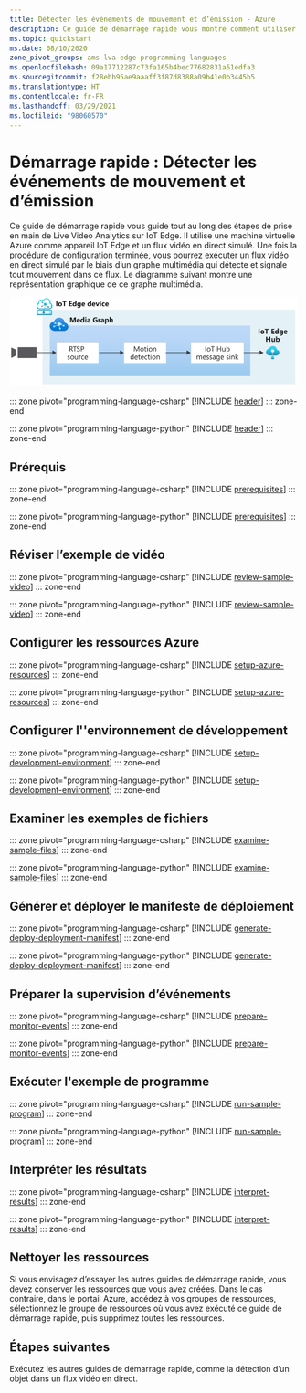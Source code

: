 ```yaml
---
title: Détecter les événements de mouvement et d’émission - Azure
description: Ce guide de démarrage rapide vous montre comment utiliser Live Video Analytics sur IoT Edge pour détecter les événements de mouvement et d’émission, en appelant par programmation des méthodes directes.
ms.topic: quickstart
ms.date: 08/10/2020
zone_pivot_groups: ams-lva-edge-programming-languages
ms.openlocfilehash: 09a17712287c73fa165b4bec77682831a51edfa3
ms.sourcegitcommit: f28ebb95ae9aaaff3f87d8388a09b41e0b3445b5
ms.translationtype: HT
ms.contentlocale: fr-FR
ms.lasthandoff: 03/29/2021
ms.locfileid: "98060570"
---
```

# <a name="quickstart-detect-motion-and-emit-events"></a>Démarrage rapide : Détecter les événements de mouvement et d’émission

Ce guide de démarrage rapide vous guide tout au long des étapes de prise en main de Live Video Analytics sur IoT Edge. Il utilise une machine virtuelle Azure comme appareil IoT Edge et un flux vidéo en direct simulé. Une fois la procédure de configuration terminée, vous pourrez exécuter un flux vidéo en direct simulé par le biais d’un graphe multimédia qui détecte et signale tout mouvement dans ce flux. Le diagramme suivant montre une représentation graphique de ce graphe multimédia.

![Live Video Analytics basé sur la détection de mouvement](./media/analyze-live-video/motion-detection.svg) 

::: zone pivot="programming-language-csharp"
[!INCLUDE [header](includes/detect-motion-emit-events-quickstart/csharp/header.md)]
::: zone-end

::: zone pivot="programming-language-python"
[!INCLUDE [header](includes/detect-motion-emit-events-quickstart/python/header.md)]
::: zone-end

## <a name="prerequisites"></a>Prérequis

::: zone pivot="programming-language-csharp"
[!INCLUDE [prerequisites](includes/detect-motion-emit-events-quickstart/csharp/prerequisites.md)]
::: zone-end

::: zone pivot="programming-language-python"
[!INCLUDE [prerequisites](includes/detect-motion-emit-events-quickstart/python/prerequisites.md)]
::: zone-end

## <a name="review-the-sample-video"></a>Réviser l’exemple de vidéo

::: zone pivot="programming-language-csharp"
[!INCLUDE [review-sample-video](includes/detect-motion-emit-events-quickstart/csharp/review-sample-video.md)]
::: zone-end

::: zone pivot="programming-language-python"
[!INCLUDE [review-sample-video](includes/detect-motion-emit-events-quickstart/python/review-sample-video.md)]
::: zone-end


## <a name="set-up-azure-resources"></a>Configurer les ressources Azure

::: zone pivot="programming-language-csharp"
[!INCLUDE [setup-azure-resources](includes/detect-motion-emit-events-quickstart/csharp/setup-azure-resources.md)]
::: zone-end

::: zone pivot="programming-language-python"
[!INCLUDE [setup-azure-resources](includes/detect-motion-emit-events-quickstart/python/setup-azure-resources.md)]
::: zone-end

## <a name="set-up-your-development-environment"></a>Configurer l''environnement de développement

::: zone pivot="programming-language-csharp"
[!INCLUDE [setup-development-environment](includes/detect-motion-emit-events-quickstart/csharp/setup-development-environment.md)]
::: zone-end

::: zone pivot="programming-language-python"
[!INCLUDE [setup-development-environment](includes/detect-motion-emit-events-quickstart/python/setup-development-environment.md)]
::: zone-end

## <a name="examine-the-sample-files"></a>Examiner les exemples de fichiers

::: zone pivot="programming-language-csharp"
[!INCLUDE [examine-sample-files](includes/detect-motion-emit-events-quickstart/csharp/examine-sample-files.md)]
::: zone-end

::: zone pivot="programming-language-python"
[!INCLUDE [examine-sample-files](includes/detect-motion-emit-events-quickstart/python/examine-sample-files.md)]
::: zone-end

## <a name="generate-and-deploy-the-deployment-manifest"></a>Générer et déployer le manifeste de déploiement

::: zone pivot="programming-language-csharp"
[!INCLUDE [generate-deploy-deployment-manifest](includes/detect-motion-emit-events-quickstart/csharp/generate-deploy-deployment-manifest.md)]
::: zone-end

::: zone pivot="programming-language-python"
[!INCLUDE [generate-deploy-deployment-manifest](includes/detect-motion-emit-events-quickstart/python/generate-deploy-deployment-manifest.md)]
::: zone-end

## <a name="prepare-to-monitor-events"></a>Préparer la supervision d’événements

::: zone pivot="programming-language-csharp"
[!INCLUDE [prepare-monitor-events](includes/detect-motion-emit-events-quickstart/csharp/prepare-monitor-events.md)]
::: zone-end

::: zone pivot="programming-language-python"
[!INCLUDE [prepare-monitor-events](includes/detect-motion-emit-events-quickstart/python/prepare-monitor-events.md)]
::: zone-end

## <a name="run-the-sample-program"></a>Exécuter l'exemple de programme

::: zone pivot="programming-language-csharp"
[!INCLUDE [run-sample-program](includes/detect-motion-emit-events-quickstart/csharp/run-sample-program.md)]
::: zone-end

::: zone pivot="programming-language-python"
[!INCLUDE [run-sample-program](includes/detect-motion-emit-events-quickstart/python/run-sample-program.md)]
::: zone-end

## <a name="interpret-results"></a>Interpréter les résultats

::: zone pivot="programming-language-csharp"
[!INCLUDE [interpret-results](includes/detect-motion-emit-events-quickstart/csharp/interpret-results.md)]
::: zone-end

::: zone pivot="programming-language-python"
[!INCLUDE [interpret-results](includes/detect-motion-emit-events-quickstart/python/interpret-results.md)]
::: zone-end

## <a name="clean-up-resources"></a>Nettoyer les ressources

Si vous envisagez d’essayer les autres guides de démarrage rapide, vous devez conserver les ressources que vous avez créées. Dans le cas contraire, dans le portail Azure, accédez à vos groupes de ressources, sélectionnez le groupe de ressources où vous avez exécuté ce guide de démarrage rapide, puis supprimez toutes les ressources.

## <a name="next-steps"></a>Étapes suivantes

Exécutez les autres guides de démarrage rapide, comme la détection d’un objet dans un flux vidéo en direct.        
